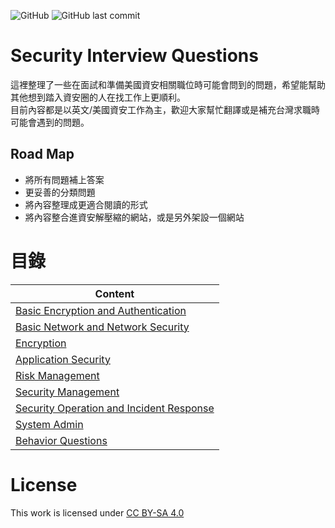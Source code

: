 ![GitHub](https://img.shields.io/github/license/Infosecdecompress/Security_Interview_Questions?label=License) ![GitHub last commit](https://img.shields.io/github/last-commit/Infosecdecompress/Security_Interview_Questions?label=Last%20Commit)

# Security Interview Questions
這裡整理了一些在面試和準備美國資安相關職位時可能會問到的問題，希望能幫助其他想到踏入資安圈的人在找工作上更順利。  
目前內容都是以英文/美國資安工作為主，歡迎大家幫忙翻譯或是補充台灣求職時可能會遇到的問題。  

## Road Map
* 將所有問題補上答案
* 更妥善的分類問題
* 將內容整理成更適合閱讀的形式
* 將內容整合進資安解壓縮的網站，或是另外架設一個網站

# 目錄
| Content                                                      |
| ------------------------------------------------------------ |
| [Basic Encryption and Authentication](Categories/BasicEncryptionAndAuthentication.md) |
| [Basic Network and Network Security](Categories/BasicNetworkAndNetworkSecurity.md) |
| [Encryption](Categories/Encryption.md)                                  |
| [Application Security](Categories/ApplicationSecurity.md)               |
| [Risk Management ](Categories/RiskManagement.md)                        |
| [Security Management](Categories/SecurityManagement.md)                 |
| [Security Operation and Incident Response](Categories/SecurityOperationandIncidentResponse.md)                                                |
| [System Admin](Categories/SystemAdmin.md)                               |
| [Behavior Questions](Categories/BehaviorQuestion.md)                    |

# License
This work is licensed under [CC BY-SA 4.0](https://creativecommons.org/licenses/by-sa/4.0)
